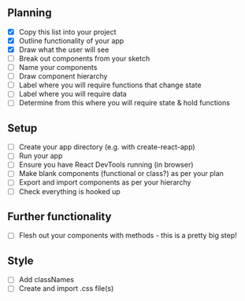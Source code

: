 ## Planning

- [x] Copy this list into your project
- [x] Outline functionality of your app
- [x] Draw what the user will see
- [ ] Break out components from your sketch
- [ ] Name your components
- [ ] Draw component hierarchy
- [ ] Label where you will require functions that change state
- [ ] Label where you will require data
- [ ] Determine from this where you will require state & hold functions

## Setup

- [ ] Create your app directory (e.g. with create-react-app)
- [ ] Run your app
- [ ] Ensure you have React DevTools running (in browser)
- [ ] Make blank components (functional or class?) as per your plan
- [ ] Export and import components as per your hierarchy
- [ ] Check everything is hooked up

## Further functionality

- [ ] Flesh out your components with methods - this is a pretty big step!

## Style

- [ ] Add classNames
- [ ] Create and import .css file(s)
